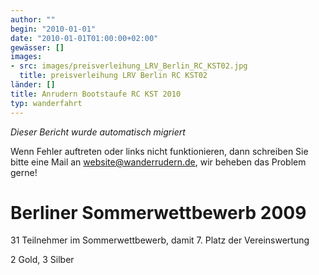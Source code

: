 ```yaml
---
author: ""
begin: "2010-01-01"
date: "2010-01-01T01:00:00+02:00"
gewässer: []
images:
- src: images/preisverleihung_LRV_Berlin_RC_KST02.jpg
  title: preisverleihung LRV Berlin RC KST02
länder: []
title: Anrudern Bootstaufe RC KST 2010
typ: wanderfahrt
---
```



*Dieser Bericht wurde automatisch migriert*

Wenn Fehler auftreten oder links nicht funktionieren, dann schreiben Sie bitte eine Mail an website@wanderrudern.de, wir beheben das Problem gerne!



# Berliner Sommerwettbewerb 2009


31 Teilnehmer im Sommerwettbewerb, damit 7. Platz der Vereinswertung

2 Gold, 3 Silber